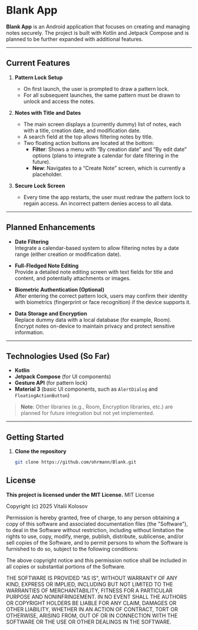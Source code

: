 # Blank App

**Blank App** is an Android application that focuses on creating and managing notes securely. The project is built with Kotlin and Jetpack Compose and is planned to be further expanded with additional features.

---

## Current Features

1. **Pattern Lock Setup**
	- On first launch, the user is prompted to draw a pattern lock.
	- For all subsequent launches, the same pattern must be drawn to unlock and access the notes.

2. **Notes with Title and Dates**
	- The main screen displays a (currently dummy) list of notes, each with a title, creation date, and modification date.
	- A search field at the top allows filtering notes by title.
	- Two floating action buttons are located at the bottom:
		- **Filter**: Shows a menu with “By creation date” and “By edit date” options (plans to integrate a calendar for date filtering in the future).
		- **New**: Navigates to a “Create Note” screen, which is currently a placeholder.

3. **Secure Lock Screen**
	- Every time the app restarts, the user must redraw the pattern lock to regain access. An incorrect pattern denies access to all data.

---

## Planned Enhancements

- **Date Filtering**  
  Integrate a calendar-based system to allow filtering notes by a date range (either creation or modification date).

- **Full-Fledged Note Editing**  
  Provide a detailed note editing screen with text fields for title and content, and potentially attachments or images.

- **Biometric Authentication (Optional)**  
  After entering the correct pattern lock, users may confirm their identity with biometrics (fingerprint or face recognition) if the device supports it.

- **Data Storage and Encryption**  
  Replace dummy data with a local database (for example, Room).  
  Encrypt notes on-device to maintain privacy and protect sensitive information.

---

## Technologies Used (So Far)

- **Kotlin**
- **Jetpack Compose** (for UI components)
- **Gesture API** (for pattern lock)
- **Material 3** (basic UI components, such as `AlertDialog` and `FloatingActionButton`)

> **Note**: Other libraries (e.g., Room, Encryption libraries, etc.) are planned for future integration but not yet implemented.

---

## Getting Started

1. **Clone the repository**
   ```bash
   git clone https://github.com/ohrmann/Blank.git

## License
**This project is licensed under the MIT License.**
MIT License

Copyright (c) 2025 Vitalii Kolosov

Permission is hereby granted, free of charge, to any person obtaining a copy
of this software and associated documentation files (the "Software"), to deal
in the Software without restriction, including without limitation the rights
to use, copy, modify, merge, publish, distribute, sublicense, and/or sell
copies of the Software, and to permit persons to whom the Software is
furnished to do so, subject to the following conditions:

The above copyright notice and this permission notice shall be included in all
copies or substantial portions of the Software.

THE SOFTWARE IS PROVIDED "AS IS", WITHOUT WARRANTY OF ANY KIND, EXPRESS OR
IMPLIED, INCLUDING BUT NOT LIMITED TO THE WARRANTIES OF MERCHANTABILITY,
FITNESS FOR A PARTICULAR PURPOSE AND NONINFRINGEMENT. IN NO EVENT SHALL THE
AUTHORS OR COPYRIGHT HOLDERS BE LIABLE FOR ANY CLAIM, DAMAGES OR OTHER
LIABILITY, WHETHER IN AN ACTION OF CONTRACT, TORT OR OTHERWISE, ARISING FROM,
OUT OF OR IN CONNECTION WITH THE SOFTWARE OR THE USE OR OTHER DEALINGS IN THE
SOFTWARE.